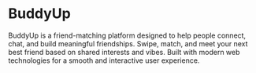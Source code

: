 # BuddyUp
BuddyUp is a friend-matching platform designed to help people connect, chat, and build meaningful friendships. Swipe, match, and meet your next best friend based on shared interests and vibes. Built with modern web technologies for a smooth and interactive user experience.
